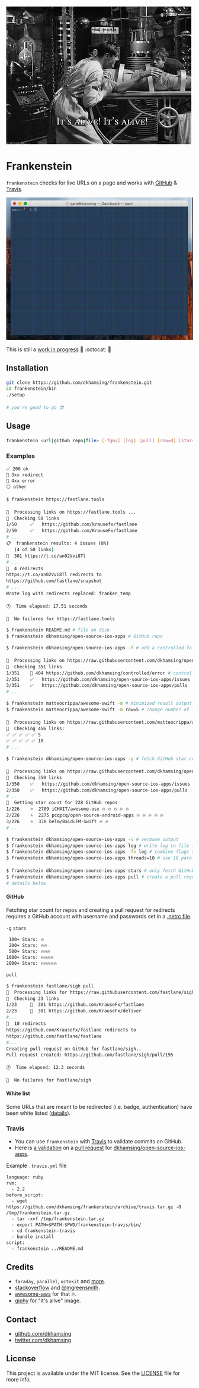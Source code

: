 ![](assets/its-alive.gif)

# Frankenstein

`frankenstein` checks for live URLs on a page and works with [GitHub](#github) & [Travis](#travis).

![](assets/demo.gif)

This is still a [work in progress](https://github.com/dkhamsing/frankenstein/issues/1) :runner: :octocat: :construction_worker:

## Installation

``` bash
git clone https://github.com/dkhamsing/frankenstein.git
cd frankenstein/bin
./setup

# you're good to go 😎
```

## Usage

``` bash
frankenstein <url|github repo|file> [-fgmv] [log] [pull] [row=d] [stars] [threads=d]
```

### Examples

```
✅ 200 ok
🔶 3xx redirect
🔴 4xx error
⚪ other
```

``` bash
$ frankenstein https://fastlane.tools 

🏃  Processing links on https://fastlane.tools ...
🔎  Checking 50 links
1/50 	 ✅   https://github.com/krausefx/fastlane
2/50 	 ✅   https://github.com/KrauseFx/fastlane
# ...
📋  frankenstein results: 4 issues (8%)
   (4 of 50 links)
🔶  301 https://t.co/an02Vvi8Tl
# ...
🔶  4 redirects
https://t.co/an02Vvi8Tl redirects to 
https://github.com/fastlane/snapshot 
# ...
Wrote log with redirects replaced: franken_temp

🕐  Time elapsed: 17.51 seconds

🏃  No failures for https://fastlane.tools 
```

``` bash
$ frankenstein README.md # file on disk
$ frankenstein dkhamsing/open-source-ios-apps # GitHub repo
```

``` bash
$ frankenstein dkhamsing/open-source-ios-apps -f # add a controlled failure

🏃  Processing links on https://raw.githubusercontent.com/dkhamsing/open-source-ios-apps/master/README.md ...
🔎  Checking 351 links
1/351 	 🔴 404 https://github.com/dkhamsing/controlled/error # controlled failure
2/351 	 ✅   https://github.com/dkhamsing/open-source-ios-apps/issues
3/351 	 ✅   https://github.com/dkhamsing/open-source-ios-apps/pulls
# ...
```

``` bash
$ frankenstein matteocrippa/awesome-swift -m # minimized result output
$ frankenstein matteocrippa/awesome-swift -m row=5 # change number of items per row (10 is the default)

🏃  Processing links on https://raw.githubusercontent.com/matteocrippa/awesome-swift/master/README.md ...
🔎  Checking 456 links:
✅ ✅ ✅ ✅ ✅ 5
✅ ✅ ✅ ✅ ✅ 10
# ...
```

``` bash
$ frankenstein dkhamsing/open-source-ios-apps -g # fetch GitHub star count

🏃  Processing links on https://raw.githubusercontent.com/dkhamsing/open-source-ios-apps/master/README.md ...
🔎  Checking 350 links
1/350 	 ✅   https://github.com/dkhamsing/open-source-ios-apps/issues
2/350 	 ✅   https://github.com/dkhamsing/open-source-ios-apps/pulls
# ...
🔎  Getting star count for 228 GitHub repos
1/226 	 ⭐️  2709 iCHAIT/awesome-osx 🔥 🔥 🔥 🔥 🔥
2/226 	 ⭐️  2275 pcqpcq/open-source-android-apps 🔥 🔥 🔥 🔥 🔥
3/226 	 ⭐️  378 belm/BaiduFM-Swift 🔥 🔥
# ...
```

``` bash
$ frankenstein dkhamsing/open-source-ios-apps -v # verbose output
$ frankenstein dkhamsing/open-source-ios-apps log # write log to file (franken_log)
$ frankenstein dkhamsing/open-source-ios-apps -fv log # combine flags and options
$ frankenstein dkhamsing/open-source-ios-apps threads=10 # use 10 parallel threads (the default is 5, use threads=0 to disable threading)

$ frankenstein dkhamsing/open-source-ios-apps stars # only fetch GitHub star count
$ frankenstein dkhamsing/open-source-ios-apps pull # create a pull request with updated redirects
# details below
```

#### GitHub

Fetching star count for repos and creating a pull request for redirects requires a GitHub account with username and passwords set in a [.netrc file](http://octokit.github.io/octokit.rb/#Using_a__netrc_file).

`-g` `stars` 

```
 100+ Stars: 🔥
 200+ Stars: 🔥🔥
 500+ Stars: 🔥🔥🔥
1000+ Stars: 🔥🔥🔥🔥
2000+ Stars: 🔥🔥🔥🔥🔥
``` 

`pull`

``` bash
$ frankenstein fastlane/sigh pull
🏃  Processing links for https://raw.githubusercontent.com/fastlane/sigh/master/README.md ...
🔎  Checking 23 links
1/23 	 🔶  301 https://github.com/KrauseFx/fastlane
2/23 	 🔶  301 https://github.com/KrauseFx/deliver
#...
🔶  10 redirects
https://github.com/KrauseFx/fastlane redirects to 
https://github.com/fastlane/fastlane 
#...
Creating pull request on GitHub for fastlane/sigh..
Pull request created: https://github.com/fastlane/sigh/pull/195

🕐  Time elapsed: 12.3 seconds

🏃  No failures for fastlane/sigh
```

#### White list

Some URLs that are meant to be redirected (i.e. badge, authentication) have been white listed ([details](lib/frankenstein/constants.rb)).

### Travis

- You can use `frankenstein` with [Travis](https://travis-ci.org/) to validate commits on GitHub.
- Here is [a validation](https://travis-ci.org/dkhamsing/open-source-ios-apps/builds/87775142) on a [pull request](https://github.com/dkhamsing/open-source-ios-apps/pull/139) for [dkhamsing/open-source-ios-apps](https://github.com/dkhamsing/open-source-ios-apps).

Example `.travis.yml` file

```
language: ruby
rvm:
  - 2.2
before_script:
  - wget https://github.com/dkhamsing/frankenstein/archive/travis.tar.gz -O /tmp/frankenstein.tar.gz
  - tar -xvf /tmp/frankenstein.tar.gz
  - export PATH=$PATH:$PWD/frankenstein-travis/bin/
  - cd frankenstein-travis
  - bundle install
script:  
  - frankenstein ../README.md
```

## Credits

- `faraday`, `parallel`, `octokit` and [more](lib/frankenstein.rb). 
- [stackoverflow](http://stackoverflow.com/questions/5532362/how-do-i-get-the-destination-url-of-a-shortened-url-using-ruby/20818142#20818142) and [@mgreensmith](http://mattgreensmith.net/2013/08/08/commit-directly-to-github-via-api-with-octokit/).
- [awesome-aws](https://github.com/donnemartin/awesome-aws) for that 🔥.
- [giphy](http://giphy.com/gifs/2MMB4JT8lokbS) for "it's alive" image.

## Contact

- [github.com/dkhamsing](https://github.com/dkhamsing)
- [twitter.com/dkhamsing](https://twitter.com/dkhamsing)

## License

This project is available under the MIT license. See the [LICENSE](LICENSE) file for more info.
